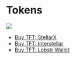 # Tokens

![](tokens_tf_header.png)

- [Buy TFT: StellarX](tft_stellarx.md)
- [Buy TFT: Interstellar](tft_interstellar.md)
- [Buy TFT: Lobstr Wallet](tft_lobstr.md)
